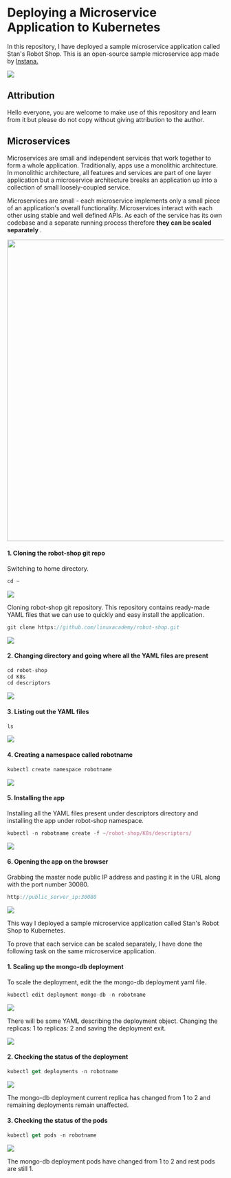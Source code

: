 # Deploying a Microservice Application to Kubernetes

In this repository, I have deployed a sample microservice application called Stan's Robot Shop. This is an open-source sample microservice app made by <a href="https://www.instana.com/">Instana.</a>

![](images/Scaling-Microservices-with-Kubernetes.jpg)

<h2> Attribution </h2>

Hello everyone, you are welcome to make use of this repository and learn from it but please do not copy without giving attribution to the author.

<h2> Microservices </h2>

Microservices are small and independent services that work together to form a whole application. Traditionally, apps use a monolithic architecture. In monolithic architecture, all features and services are part of one layer application but a microservice architecture breaks an application up into a collection of small loosely-coupled service.

Microservices are small - each microservice implements only a small piece of an application's overall functionality. Microservices interact with each other using stable and well defined APIs. As each of the service has its own codebase and a separate running process therefore <b> they can be scaled separately </b>.

<p align="center">
  <img src="https://github.com/Nikhil2408/Deploying-a-Microservice-Application-to-Kubernetes/blob/master/images/microservice-architecture.png" width="700">
</p>

<h4> 1. Cloning the robot-shop git repo </h4>

Switching to home directory.

```javascript
cd ~
```
![](images/1.png)

Cloning robot-shop git repository. This repository contains ready-made YAML files that we can use to quickly and easy install the application.

```javascript
git clone https://github.com/linuxacademy/robot-shop.git
```

![](images/2.png)

<h4> 2. Changing directory and going where all the YAML files are present </h4>

```javascript
cd robot-shop
cd K8s
cd descriptors
```
![](images/3.png)

<h4> 3. Listing out the YAML files </h4>

```javascript
ls
```
![](images/4.png)

<h4> 4. Creating a namespace called robotname </h4>

```javascript
kubectl create namespace robotname
```
![](images/5.png)

<h4> 5. Installing the app </h4>

Installing all the YAML files present under descriptors directory and installing the app under robot-shop namespace.

```javascript
kubectl -n robotname create -f ~/robot-shop/K8s/descriptors/
```
![](images/6.png)

<h4> 6. Opening the app on the browser </h4>

Grabbing the master node public IP address and pasting it in the URL along with the port number 30080.

```javascript
http://public_server_ip:30080
```
![](images/7.png)

This way I deployed a sample microservice application called Stan's Robot Shop to Kubernetes.

To prove that each service can be scaled separately, I have done the following task on the same microservice application.

<h4> 1. Scaling up the mongo-db deployment </h4>

To scale the deployment, edit the the mongo-db deployment yaml file. 

```javascript
kubectl edit deployment mongo-db -n robotname
```
![](images/8.png)

There will be some YAML describing the deployment object. Changing the replicas: 1 to replicas: 2 and saving the deployment exit.

![](images/9.png)

<h4> 2. Checking the status of the deployment </h4>

```javascript
kubectl get deployments -n robotname
```
![](images/10.png)

The mongo-db deployment current replica has changed from 1 to 2 and remaining deployments remain unaffected.

<h4> 3. Checking the status of the pods </h4>

```javascript
kubectl get pods -n robotname
```
![](images/11.png)

The mongo-db deployment pods have changed from 1 to 2 and rest pods are still 1.
